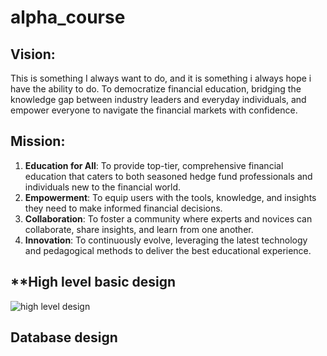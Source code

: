 # alpha_course


## Vision:
This is something I always want to do, and it is something i always hope i have the ability to do. 
To democratize financial education, bridging the knowledge gap between industry leaders and everyday individuals, and empower everyone to navigate the financial markets with confidence.


## **Mission**:

1. **Education for All**: To provide top-tier, comprehensive financial education that caters to both seasoned hedge fund professionals and individuals new to the financial world.
2. **Empowerment**: To equip users with the tools, knowledge, and insights they need to make informed financial decisions.
3. **Collaboration**: To foster a community where experts and novices can collaborate, share insights, and learn from one another.
4. **Innovation**: To continuously evolve, leveraging the latest technology and pedagogical methods to deliver the best educational experience.


## **High level basic design 
![high level design](https://github.com/dada325/alpha_course/assets/7775973/027191c6-eb42-4221-92d3-ed9cf88577b3)



## Database design 


